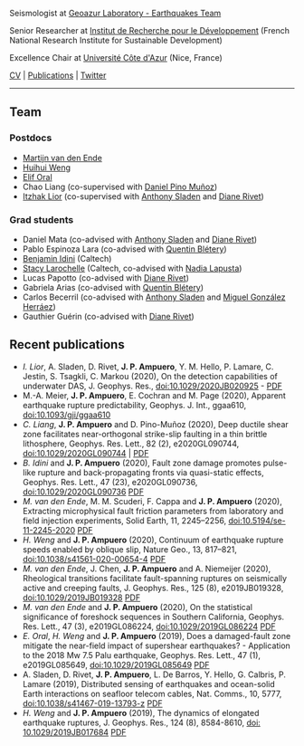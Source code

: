 Seismologist at [Geoazur Laboratory - Earthquakes Team](https://geoazur.oca.eu/fr/rech-seismes-geoazur )

Senior Researcher at [Institut de Recherche pour le Développement](https://en.ird.fr/) (French National Research Institute for Sustainable Development)

Excellence Chair at [Université Côte d'Azur](https://univ-cotedazur.fr/) (Nice, France)

[CV](https://www.dropbox.com/s/0anud35gma53n0r/CV%20Ampuero.pdf?dl=0) | [Publications](https://scholar.google.com/citations?user=RHXdl6EAAAAJ ) | [Twitter](https://twitter.com/DocTerremoto)

---

## Team

### Postdocs

- [Martijn van den Ende](https://martijnvandenende.nl/)
- [Huihui Weng](https://huihuiweng.wixsite.com/mysite)
- [Elif Oral](https://elifo.github.io/)
- Chao Liang (co-supervised with [Daniel Pino Muñoz](https://www.cemef.minesparis.psl.eu/en/presentation/team-csm/))
- [Itzhak Lior](https://scholar.google.co.il/citations?user=lNQ-YMUAAAAJ&hl=en) (co-supervised with [Anthony Sladen](https://asladen.github.io/) and [Diane Rivet](https://sites.google.com/view/dianerivet/home))

### Grad students

- Daniel Mata     (co-advised with [Anthony Sladen](https://asladen.github.io/) and [Diane Rivet](https://sites.google.com/view/dianerivet/home))
- Pablo Espinoza Lara	(co-advised with [Quentin Blétery](https://sites.google.com/site/quentinbletery/))
- [Benjamin Idini](http://web.gps.caltech.edu/~bidiniza/)		(Caltech)
- [Stacy Larochelle](http://www.seismolab.caltech.edu/larochelle_s.html) 	(Caltech, co-advised with [Nadia Lapusta](https://www.lapusta.caltech.edu/))
- Lucas Papotto		(co-advised with [Diane Rivet](https://sites.google.com/view/dianerivet/home))
- Gabriela Arias		(co-advised with [Quentin Blétery](https://sites.google.com/site/quentinbletery/))
- Carlos Becerril		(co-advised with [Anthony Sladen](https://asladen.github.io/) and [Miguel González Herráez](https://www.uah.es/es/estudios/profesor/Miguel-Gonzalez-Herraez/))
- Gauthier Guérin 	(co-advised with [Diane Rivet](https://sites.google.com/view/dianerivet/home))

## Recent publications

- *I. Lior*, A. Sladen, D. Rivet, **J. P. Ampuero**, Y. M. Hello, P. Lamare, C. Jestin, S. Tsagkli, C. Markou (2020), On the detection capabilities of underwater DAS, J. Geophys. Res., [doi:10.1029/2020JB020925](https://doi.org/10.1029/2020JB020925) - [PDF](https://doi.org/10.1002/essoar.10504330.1)
- M.-A. Meier, **J. P. Ampuero**, E. Cochran and M. Page (2020), Apparent earthquake rupture predictability, Geophys. J. Int., ggaa610, [doi:10.1093/gji/ggaa610](https://academic.oup.com/gji/advance-article/doi/10.1093/gji/ggaa610/6054996?guestAccessKey=65dc3036-395d-4384-a735-ea9e47ce40ca)
- *C. Liang*, **J. P. Ampuero** and D. Pino-Muñoz (2020), Deep ductile shear zone facilitates near-orthogonal strike-slip faulting in a thin brittle lithosphere, Geophys. Res. Lett., 82 (2), e2020GL090744, [doi:10.1029/2020GL090744](https://doi.org/10.1029/2020GL090744) | [PDF](https://eartharxiv.org/fp8xq/)
- *B. Idini* and **J. P. Ampuero** (2020), Fault zone damage promotes pulse-like rupture and back-propagating fronts via quasi-static effects, Geophys. Res. Lett., 47 (23), e2020GL090736, [doi:10.1029/2020GL090736](https://doi.org/10.1029/2020GL090736) [PDF](https://eartharxiv.org/v8xr2/)
- *M. van den Ende*, M. M. Scuderi, F. Cappa and **J. P. Ampuero** (2020), Extracting microphysical fault friction parameters from laboratory and field injection experiments, Solid Earth, 11, 2245–2256, [doi:10.5194/se-11-2245-2020](https://doi.org/10.5194/se-11-2245-2020) [PDF](https://se.copernicus.org/articles/11/2245/2020/se-11-2245-2020.pdf)
- *H. Weng* and **J. P. Ampuero** (2020), Continuum of earthquake rupture speeds enabled by oblique slip, Nature Geo., 13, 817–821, [doi:10.1038/s41561-020-00654-4](https://www.nature.com/articles/s41561-020-00654-4) [PDF](https://eartharxiv.org/tw4ju/)
- *M. van den Ende*, J. Chen, **J. P. Ampuero** and A. Niemeijer (2020), Rheological transitions facilitate fault-spanning ruptures on seismically active and creeping faults, J. Geophys. Res., 125 (8), e2019JB019328, [doi:10.1029/2019JB019328](https://doi.org/10.1029/2019JB019328) [PDF](https://eartharxiv.org/aj2br/)
- *M. van den Ende* and **J. P. Ampuero** (2020), On the statistical significance of foreshock sequences in Southern California, Geophys. Res. Lett., 47 (3), e2019GL086224, [doi:10.1029/2019GL086224](https://doi.org/10.1029/2019GL086224) [PDF](https://eartharxiv.org/nmwkx/)
- *E. Oral*, *H. Weng* and **J. P. Ampuero** (2019), Does a damaged-fault zone mitigate the near-field impact of supershear earthquakes? - Application to the 2018 Mw 7.5 Palu earthquake, Geophys. Res. Lett., 47 (1), e2019GL085649, [doi:10.1029/2019GL085649](https://doi.org/10.1029/2019GL085649) [PDF](https://eartharxiv.org/5nugq/)
- A. Sladen, D. Rivet, **J. P. Ampuero**, L. De Barros, Y. Hello, G. Calbris, P. Lamare (2019), Distributed sensing of earthquakes and ocean-solid Earth interactions on seafloor telecom cables, Nat. Comms., 10, 5777, [doi:10.1038/s41467-019-13793-z](https://doi.org/10.1038/s41467-019-13793-z) [PDF](https://eartharxiv.org/ekrfy/)
- *H. Weng* and **J. P. Ampuero** (2019), The dynamics of elongated earthquake ruptures, J. Geophys. Res., 124 (8), 8584-8610, [doi: 10.1029/2019JB017684](https://doi.org/10.1029/2019JB017684) [PDF](https://eartharxiv.org/9yq8n/)
